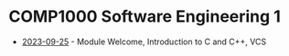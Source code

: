 # COMP1000 Software Engineering 1

- [2023-09-25](/learning-uni/COMP1000/notes/2023-09-25.md) - Module Welcome, Introduction to C and C++, VCS